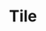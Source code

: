 ---
layout: item
title: Tile
item-id: 966
datatable: true
id: 966
name: "Tile"
members: false
lowalch: 0
highalch: 0
examine: "A fraction of a roof."
monsters:
  - id: 6449
    name: "Zombie"
    members: true
    combat_level: 40
    wiki_url: "https://oldschool.runescape.wiki/w/Zombie_(Tarn's_Lair)#Level_40"
    drops:
      - quantity: "1"
        rarity: 0.015625
    image: "https://oldschool.runescape.wiki/images/5/51/Zombie_%28Tarn%27s_Lair%2C_Level_67%29.png?23b73"
  - id: 6450
    name: "Zombie"
    members: true
    combat_level: 42
    wiki_url: "https://oldschool.runescape.wiki/w/Zombie_(Tarn's_Lair)#Level_42"
    drops:
      - quantity: "1"
        rarity: 0.015625
    image: "https://oldschool.runescape.wiki/images/5/51/Zombie_%28Tarn%27s_Lair%2C_Level_67%29.png?23b73"
  - id: 6451
    name: "Zombie"
    members: true
    combat_level: 47
    wiki_url: "https://oldschool.runescape.wiki/w/Zombie_(Tarn's_Lair)#Level_47"
    drops:
      - quantity: "1"
        rarity: 0.015625
    image: "https://oldschool.runescape.wiki/images/5/51/Zombie_%28Tarn%27s_Lair%2C_Level_67%29.png?23b73"
  - id: 6452
    name: "Zombie"
    members: true
    combat_level: 50
    wiki_url: "https://oldschool.runescape.wiki/w/Zombie_(Tarn's_Lair)#Level_50"
    drops:
      - quantity: "1"
        rarity: 0.015625
    image: "https://oldschool.runescape.wiki/images/5/51/Zombie_%28Tarn%27s_Lair%2C_Level_67%29.png?23b73"
  - id: 6453
    name: "Zombie"
    members: true
    combat_level: 56
    wiki_url: "https://oldschool.runescape.wiki/w/Zombie_(Tarn's_Lair)#Level_56"
    drops:
      - quantity: "1"
        rarity: 0.015625
    image: "https://oldschool.runescape.wiki/images/5/51/Zombie_%28Tarn%27s_Lair%2C_Level_67%29.png?23b73"
  - id: 6454
    name: "Zombie"
    members: true
    combat_level: 61
    wiki_url: "https://oldschool.runescape.wiki/w/Zombie_(Tarn's_Lair)#Level_61"
    drops:
      - quantity: "1"
        rarity: 0.015625
    image: "https://oldschool.runescape.wiki/images/5/51/Zombie_%28Tarn%27s_Lair%2C_Level_67%29.png?23b73"
  - id: 6455
    name: "Zombie"
    members: true
    combat_level: 67
    wiki_url: "https://oldschool.runescape.wiki/w/Zombie_(Tarn's_Lair)#Level_67"
    drops:
      - quantity: "1"
        rarity: 0.015625
    image: "https://oldschool.runescape.wiki/images/5/51/Zombie_%28Tarn%27s_Lair%2C_Level_67%29.png?23b73"
  - id: 6456
    name: "Zombie"
    members: true
    combat_level: 70
    wiki_url: "https://oldschool.runescape.wiki/w/Zombie_(Tarn's_Lair)#Level_70"
    drops:
      - quantity: "1"
        rarity: 0.015625
    image: "https://oldschool.runescape.wiki/images/5/51/Zombie_%28Tarn%27s_Lair%2C_Level_67%29.png?23b73"
  - id: 6457
    name: "Zombie"
    members: true
    combat_level: 72
    wiki_url: "https://oldschool.runescape.wiki/w/Zombie_(Tarn's_Lair)#Level_72"
    drops:
      - quantity: "1"
        rarity: 0.015625
    image: "https://oldschool.runescape.wiki/images/5/51/Zombie_%28Tarn%27s_Lair%2C_Level_67%29.png?23b73"
  - id: 6458
    name: "Zombie"
    members: true
    combat_level: 76
    wiki_url: "https://oldschool.runescape.wiki/w/Zombie_(Tarn's_Lair)#Level_76"
    drops:
      - quantity: "1"
        rarity: 0.015625
    image: "https://oldschool.runescape.wiki/images/5/51/Zombie_%28Tarn%27s_Lair%2C_Level_67%29.png?23b73"
  - id: 6459
    name: "Zombie"
    members: true
    combat_level: 80
    wiki_url: "https://oldschool.runescape.wiki/w/Zombie_(Tarn's_Lair)#Level_80"
    drops:
      - quantity: "1"
        rarity: 0.015625
    image: "https://oldschool.runescape.wiki/images/5/51/Zombie_%28Tarn%27s_Lair%2C_Level_67%29.png?23b73"
  - id: 6460
    name: "Zombie"
    members: true
    combat_level: 85
    wiki_url: "https://oldschool.runescape.wiki/w/Zombie_(Tarn's_Lair)#Level_85"
    drops:
      - quantity: "1"
        rarity: 0.015625
    image: "https://oldschool.runescape.wiki/images/5/51/Zombie_%28Tarn%27s_Lair%2C_Level_67%29.png?23b73"
  - id: 6461
    name: "Zombie"
    members: true
    combat_level: 86
    wiki_url: "https://oldschool.runescape.wiki/w/Zombie_(Tarn's_Lair)#Level_86"
    drops:
      - quantity: "1"
        rarity: 0.015625
    image: "https://oldschool.runescape.wiki/images/5/51/Zombie_%28Tarn%27s_Lair%2C_Level_67%29.png?23b73"
  - id: 6462
    name: "Zombie"
    members: true
    combat_level: 90
    wiki_url: "https://oldschool.runescape.wiki/w/Zombie_(Tarn's_Lair)#Level_90"
    drops:
      - quantity: "1"
        rarity: 0.015625
    image: "https://oldschool.runescape.wiki/images/5/51/Zombie_%28Tarn%27s_Lair%2C_Level_67%29.png?23b73"
  - id: 6463
    name: "Zombie"
    members: true
    combat_level: 95
    wiki_url: "https://oldschool.runescape.wiki/w/Zombie_(Tarn's_Lair)#Level_95"
    drops:
      - quantity: "1"
        rarity: 0.015625
    image: "https://oldschool.runescape.wiki/images/5/51/Zombie_%28Tarn%27s_Lair%2C_Level_67%29.png?23b73"
  - id: 6464
    name: "Zombie"
    members: true
    combat_level: 98
    wiki_url: "https://oldschool.runescape.wiki/w/Zombie_(Tarn's_Lair)#Level_98"
    drops:
      - quantity: "1"
        rarity: 0.015625
    image: "https://oldschool.runescape.wiki/images/5/51/Zombie_%28Tarn%27s_Lair%2C_Level_67%29.png?23b73"
  - id: 6465
    name: "Zombie"
    members: true
    combat_level: 100
    wiki_url: "https://oldschool.runescape.wiki/w/Zombie_(Tarn's_Lair)#Level_100"
    drops:
      - quantity: "1"
        rarity: 0.015625
    image: "https://oldschool.runescape.wiki/images/5/51/Zombie_%28Tarn%27s_Lair%2C_Level_67%29.png?23b73"
  - id: 6466
    name: "Zombie"
    members: true
    combat_level: 81
    wiki_url: "https://oldschool.runescape.wiki/w/Zombie_(Tarn's_Lair)#Level_81"
    drops:
      - quantity: "1"
        rarity: 0.015625
    image: "https://oldschool.runescape.wiki/images/5/51/Zombie_%28Tarn%27s_Lair%2C_Level_67%29.png?23b73"
---